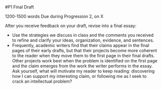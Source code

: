 #P1 Final Draft

1200-1500 words
Due during Progression 2, on X

After you receive feedback on your draft, revise into a final essay:  

- Use the strategies we discuss in class and the comments you received to refine and clarify your ideas, organization, evidence, and sentences.
- Frequently, academic writers find that their claims appear in the final pages of their early drafts, but that their projects become more coherent to the reader when they move them to the first page in their final drafts. Other projects work best when the problem is identified on the first page and the claim emerges from the work the writer performs in the essay. Ask yourself, what will motivate my reader to keep reading: discovering how I can support my interesting claim, or following me as I seek to crack an intellectual problem?
